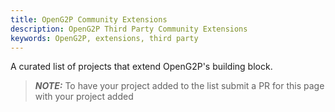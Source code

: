 ```yaml
---
title: OpenG2P Community Extensions
description: OpenG2P Third Party Community Extensions
keywords: OpenG2P, extensions, third party
---
```


A curated list of projects that extend OpenG2P's building block.

> **_NOTE:_** To have your project added to the list submit a PR for this page with your project added
